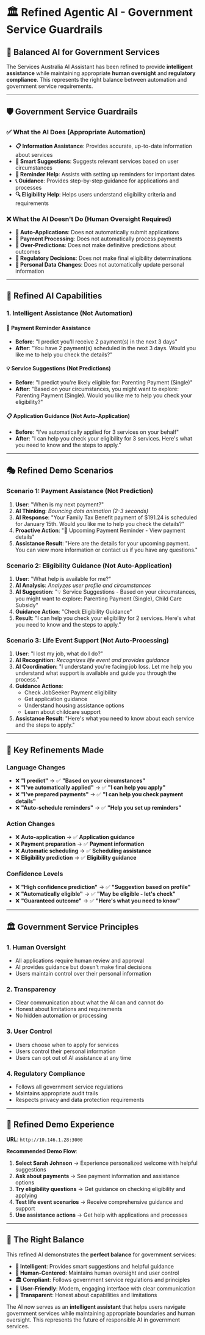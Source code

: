# 🏛️ **Refined Agentic AI - Government Service Guardrails**

## 🎯 **Balanced AI for Government Services**

The Services Australia AI Assistant has been refined to provide **intelligent assistance** while maintaining appropriate **human oversight** and **regulatory compliance**. This represents the right balance between automation and government service requirements.

---

## 🛡️ **Government Service Guardrails**

### **✅ What the AI Does (Appropriate Automation)**
- **📋 Information Assistance**: Provides accurate, up-to-date information about services
- **🎯 Smart Suggestions**: Suggests relevant services based on user circumstances
- **📅 Reminder Help**: Assists with setting up reminders for important dates
- **📞 Guidance**: Provides step-by-step guidance for applications and processes
- **🔍 Eligibility Help**: Helps users understand eligibility criteria and requirements

### **❌ What the AI Doesn't Do (Human Oversight Required)**
- **🚫 Auto-Applications**: Does not automatically submit applications
- **🚫 Payment Processing**: Does not automatically process payments
- **🚫 Over-Predictions**: Does not make definitive predictions about outcomes
- **🚫 Regulatory Decisions**: Does not make final eligibility determinations
- **🚫 Personal Data Changes**: Does not automatically update personal information

---

## 🧠 **Refined AI Capabilities**

### **1. Intelligent Assistance (Not Automation)**

#### **📅 Payment Reminder Assistance**
- **Before**: "I predict you'll receive 2 payment(s) in the next 3 days"
- **After**: "You have 2 payment(s) scheduled in the next 3 days. Would you like me to help you check the details?"

#### **💡 Service Suggestions (Not Predictions)**
- **Before**: "I predict you're likely eligible for: Parenting Payment (Single)"
- **After**: "Based on your circumstances, you might want to explore: Parenting Payment (Single). Would you like me to help you check your eligibility?"

#### **📋 Application Guidance (Not Auto-Application)**
- **Before**: "I've automatically applied for 3 services on your behalf"
- **After**: "I can help you check your eligibility for 3 services. Here's what you need to know and the steps to apply."

---

## 🎭 **Refined Demo Scenarios**

### **Scenario 1: Payment Assistance (Not Prediction)**
1. **User**: "When is my next payment?"
2. **AI Thinking**: *Bouncing dots animation (2-3 seconds)*
3. **AI Response**: "Your Family Tax Benefit payment of $191.24 is scheduled for January 15th. Would you like me to help you check the details?"
4. **Proactive Action**: "📅 Upcoming Payment Reminder - View payment details"
5. **Assistance Result**: "Here are the details for your upcoming payment. You can view more information or contact us if you have any questions."

### **Scenario 2: Eligibility Guidance (Not Auto-Application)**
1. **User**: "What help is available for me?"
2. **AI Analysis**: *Analyzes user profile and circumstances*
3. **AI Suggestion**: "💡 Service Suggestions - Based on your circumstances, you might want to explore: Parenting Payment (Single), Child Care Subsidy"
4. **Guidance Action**: "Check Eligibility Guidance"
5. **Result**: "I can help you check your eligibility for 2 services. Here's what you need to know and the steps to apply."

### **Scenario 3: Life Event Support (Not Auto-Processing)**
1. **User**: "I lost my job, what do I do?"
2. **AI Recognition**: *Recognizes life event and provides guidance*
3. **AI Coordination**: "I understand you're facing job loss. Let me help you understand what support is available and guide you through the process."
4. **Guidance Actions**:
   - Check JobSeeker Payment eligibility
   - Get application guidance
   - Understand housing assistance options
   - Learn about childcare support
5. **Assistance Result**: "Here's what you need to know about each service and the steps to apply."

---

## 🎯 **Key Refinements Made**

### **Language Changes**
- ❌ **"I predict"** → ✅ **"Based on your circumstances"**
- ❌ **"I've automatically applied"** → ✅ **"I can help you apply"**
- ❌ **"I've prepared payments"** → ✅ **"I can help you check payment details"**
- ❌ **"Auto-schedule reminders"** → ✅ **"Help you set up reminders"**

### **Action Changes**
- ❌ **Auto-application** → ✅ **Application guidance**
- ❌ **Payment preparation** → ✅ **Payment information**
- ❌ **Automatic scheduling** → ✅ **Scheduling assistance**
- ❌ **Eligibility prediction** → ✅ **Eligibility guidance**

### **Confidence Levels**
- ❌ **"High confidence prediction"** → ✅ **"Suggestion based on profile"**
- ❌ **"Automatically eligible"** → ✅ **"May be eligible - let's check"**
- ❌ **"Guaranteed outcome"** → ✅ **"Here's what you need to know"**

---

## 🏛️ **Government Service Principles**

### **1. Human Oversight**
- All applications require human review and approval
- AI provides guidance but doesn't make final decisions
- Users maintain control over their personal information

### **2. Transparency**
- Clear communication about what the AI can and cannot do
- Honest about limitations and requirements
- No hidden automation or processing

### **3. User Control**
- Users choose when to apply for services
- Users control their personal information
- Users can opt out of AI assistance at any time

### **4. Regulatory Compliance**
- Follows all government service regulations
- Maintains appropriate audit trails
- Respects privacy and data protection requirements

---

## 🚀 **Refined Demo Experience**

**URL**: `http://10.146.1.28:3000`

**Recommended Demo Flow**:
1. **Select Sarah Johnson** → Experience personalized welcome with helpful suggestions
2. **Ask about payments** → See payment information and assistance options
3. **Try eligibility questions** → Get guidance on checking eligibility and applying
4. **Test life event scenarios** → Receive comprehensive guidance and support
5. **Use assistance actions** → Get help with applications and processes

---

## 🌟 **The Right Balance**

This refined AI demonstrates the **perfect balance** for government services:

- **🤖 Intelligent**: Provides smart suggestions and helpful guidance
- **👥 Human-Centered**: Maintains human oversight and user control
- **🏛️ Compliant**: Follows government service regulations and principles
- **📱 User-Friendly**: Modern, engaging interface with clear communication
- **🔄 Transparent**: Honest about capabilities and limitations

The AI now serves as an **intelligent assistant** that helps users navigate government services while maintaining appropriate boundaries and human oversight. This represents the future of responsible AI in government services.
